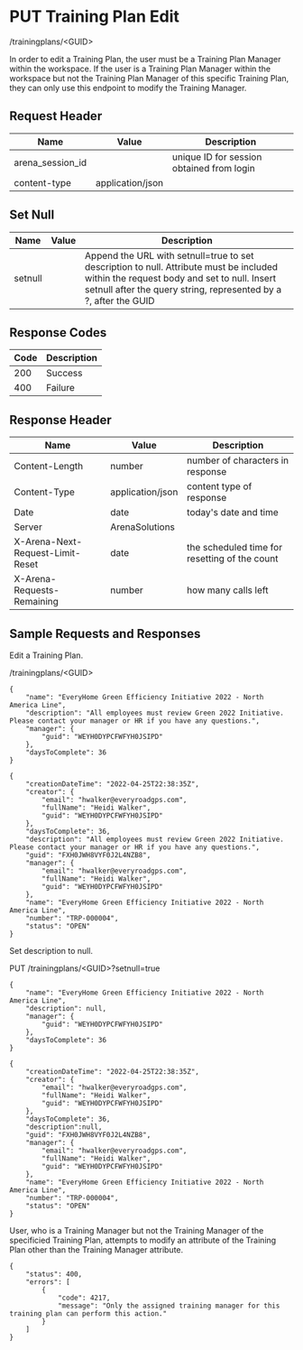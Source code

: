 # PUT Training Plan Edit


/trainingplans/&lt;GUID&gt;

In order to edit a Training Plan, the user must be a Training Plan Manager within the workspace. If the user is a Training Plan Manager within the workspace but not the Training Plan Manager of this specific Training Plan, they can only use this endpoint to modify the Training Manager.

## Request Header

| Name<br> | Value<br> | Description<br> |
|  --- |  --- |  --- | 
| arena_session_id<br> |   | unique ID for session obtained from login<br> |
| content\-type<br> | application/json<br> |   |

## Set Null

| Name<br> | Value<br> | Description<br> |
|  --- |  --- |  --- | 
| setnull<br> |   | Append the URL with setnull=true to set description to null. Attribute must be included within the request body and set to null. Insert setnull after the query string, represented by a ?, after the GUID<br> |

## Response Codes

| Code<br> | Description<br> |
|  --- |  --- | 
| 200<br> | Success<br> |
| 400<br> | Failure<br> |

## Response Header

| Name<br> | Value<br> | Description<br> |
|  --- |  --- |  --- | 
| Content\-Length<br> | number<br> | number of characters in response<br> |
| Content\-Type<br> | application/json<br> | content type of response<br> |
| Date<br> | date<br> | today's date and time<br> |
| Server<br> | ArenaSolutions<br> |   |
| X\-Arena\-Next\-Request\-Limit\-Reset<br> | date<br> | the scheduled time for resetting of the count<br> |
| X\-Arena\-Requests\-Remaining<br> | number<br> | how many calls left<br> |

## Sample Requests and Responses
Edit a Training Plan.

/trainingplans/&lt;GUID&gt;



```
{
    "name": "EveryHome Green Efficiency Initiative 2022 - North America Line",
    "description": "All employees must review Green 2022 Initiative. Please contact your manager or HR if you have any questions.",
    "manager": {
        "guid": "WEYH0DYPCFWFYH0JSIPD"
    },
    "daysToComplete": 36 
}
```


```
{
    "creationDateTime": "2022-04-25T22:38:35Z",
    "creator": {
        "email": "hwalker@everyroadgps.com",
        "fullName": "Heidi Walker",
        "guid": "WEYH0DYPCFWFYH0JSIPD"
    },
    "daysToComplete": 36,
    "description": "All employees must review Green 2022 Initiative. Please contact your manager or HR if you have any questions.",
    "guid": "FXH0JWH8VYF0J2L4NZB8",
    "manager": {
        "email": "hwalker@everyroadgps.com",
        "fullName": "Heidi Walker",
        "guid": "WEYH0DYPCFWFYH0JSIPD"
    },
    "name": "EveryHome Green Efficiency Initiative 2022 - North America Line",
    "number": "TRP-000004",
    "status": "OPEN"
}
```


Set description to null.

PUT /trainingplans/&lt;GUID&gt;?setnull=true

```
{
    "name": "EveryHome Green Efficiency Initiative 2022 - North America Line",
    "description": null,
    "manager": {
        "guid": "WEYH0DYPCFWFYH0JSIPD"
    },
    "daysToComplete": 36 
}
```


```
{
    "creationDateTime": "2022-04-25T22:38:35Z",
    "creator": {
        "email": "hwalker@everyroadgps.com",
        "fullName": "Heidi Walker",
        "guid": "WEYH0DYPCFWFYH0JSIPD"
    },
    "daysToComplete": 36,
    "description":null,
    "guid": "FXH0JWH8VYF0J2L4NZB8",
    "manager": {
        "email": "hwalker@everyroadgps.com",
        "fullName": "Heidi Walker",
        "guid": "WEYH0DYPCFWFYH0JSIPD"
    },
    "name": "EveryHome Green Efficiency Initiative 2022 - North America Line",
    "number": "TRP-000004",
    "status": "OPEN"
}
```
User, who is a Training Manager but not the Training Manager of the specificied Training Plan, attempts to modify an attribute of the Training Plan other than the Training Manager attribute.

```
{
    "status": 400,
    "errors": [
        {
            "code": 4217,
            "message": "Only the assigned training manager for this training plan can perform this action."
        }
    ]
}
```
